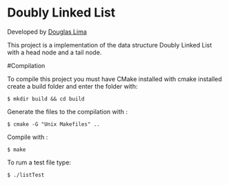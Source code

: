 # Doubly Linked List
Developed by [Douglas Lima](https://projetos.imd.ufrn.br/DougAlves)

This project is a implementation of the data structure Doubly Linked List with a head node and a
tail node.

#Compilation 

To compile this project you must have CMake installed
with cmake installed create a build folder and enter the folder with:

```
$ mkdir build && cd build
````

Generate the files to the compilation with :

```
$ cmake -G "Unix Makefiles" ..
````

Compile with :

```
$ make 
````

To rum a test file type:

```
$ ./listTest
````